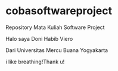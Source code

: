 # cobasoftwareproject
Repository Mata Kuliah Software Project

Halo saya Doni Habib Viero

Dari Universitas Mercu Buana Yogyakarta

i like breathing!Thank u!
